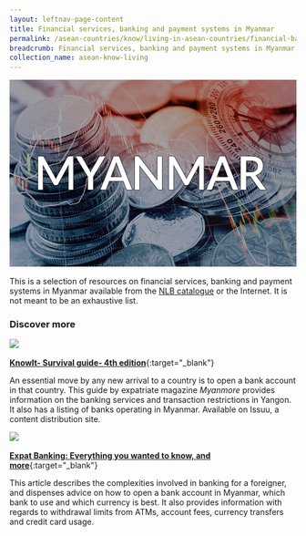 ```yaml
---
layout: leftnav-page-content
title: Financial services, banking and payment systems in Myanmar
permalink: /asean-countries/know/living-in-asean-countries/financial-banking-payment-in-myanmar/
breadcrumb: Financial services, banking and payment systems in Myanmar
collection_name: asean-know-living
---
```


<img src="/images/asean-living/ASEAN-Myanmar-Banking.jpg" alt="Myanmar banking banner" style="width:800px;" />

This is a selection of resources on financial services, banking and payment systems in Myanmar available from the [NLB catalogue](http://catalogue.nlb.gov.sg/) or the Internet.  It is not meant to be an exhaustive list.

### **Discover more**

<img src="/images/resources/Article 1.jpg" style="width:180px;" />

[**KnowIt- Survival guide- 4th edition**](https://issuu.com/myanmore/docs/know_it__4__jun-dec_2016__-_issuu__){:target="_blank"}

An essential move by any new arrival to a country is to open a bank account in that country. This guide by expatriate magazine *Myanmore* provides information on the banking services and transaction restrictions in Yangon. It also has a listing of banks operating in Myanmar. Available on Issuu, a content distribution site.

<img src="/images/resources/Article 4.jpg" style="width:180px;" />

[**Expat Banking: Everything you wanted to know, and more**](https://frontiermyanmar.net/en/business/expat-banking-everything-you-wanted-to-know-and-more){:target="_blank"}

This article describes the complexities involved in banking for a foreigner, and dispenses advice on how to open a bank account in Myanmar, which bank to use and which currency is best. It also provides information with regards to withdrawal limits from ATMs, account fees, currency transfers and credit card usage.

